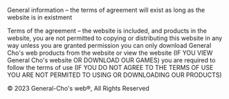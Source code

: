General information – the terms of agreement will
exist as long as the website is in existment 

Terms of the agreement – the website is included, and products in 
the website, you are not permitted to copying or distributing 
this website in any way unless you are granted permission
you can only download General Cho's web products from the website or
 view the website 
(IF YOU VIEW General Cho's website OR DOWNLOAD OUR GAMES)
you are required to follow the terms of use (IF YOU DO NOT AGREE TO
THE TERMS OF USE YOU ARE NOT PERMITED TO USING OR DOWNLOADING OUR 
PRODUCTS)

© 2023 General-Cho's web®, All Rights Reserved
